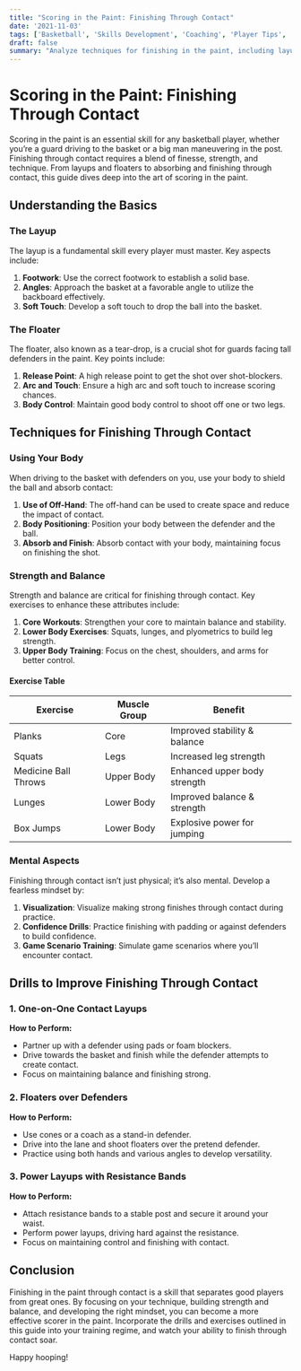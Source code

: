 ```yaml
---
title: "Scoring in the Paint: Finishing Through Contact"
date: '2021-11-03'
tags: ['Basketball', 'Skills Development', 'Coaching', 'Player Tips', 'Scoring', 'Technique', 'Layups', 'Floaters', 'Contact Finishes']
draft: false
summary: "Analyze techniques for finishing in the paint, including layups, floaters, and finishing through contact."
---
```


# Scoring in the Paint: Finishing Through Contact

Scoring in the paint is an essential skill for any basketball player, whether you’re a guard driving to the basket or a big man maneuvering in the post. Finishing through contact requires a blend of finesse, strength, and technique. From layups and floaters to absorbing and finishing through contact, this guide dives deep into the art of scoring in the paint.

## Understanding the Basics

### The Layup

The layup is a fundamental skill every player must master. Key aspects include:

1. **Footwork**: Use the correct footwork to establish a solid base.
2. **Angles**: Approach the basket at a favorable angle to utilize the backboard effectively.
3. **Soft Touch**: Develop a soft touch to drop the ball into the basket.

### The Floater

The floater, also known as a tear-drop, is a crucial shot for guards facing tall defenders in the paint. Key points include:

1. **Release Point**: A high release point to get the shot over shot-blockers.
2. **Arc and Touch**: Ensure a high arc and soft touch to increase scoring chances.
3. **Body Control**: Maintain good body control to shoot off one or two legs.

## Techniques for Finishing Through Contact

### Using Your Body

When driving to the basket with defenders on you, use your body to shield the ball and absorb contact:

1. **Use of Off-Hand**: The off-hand can be used to create space and reduce the impact of contact.
2. **Body Positioning**: Position your body between the defender and the ball.
3. **Absorb and Finish**: Absorb contact with your body, maintaining focus on finishing the shot.

### Strength and Balance

Strength and balance are critical for finishing through contact. Key exercises to enhance these attributes include:

1. **Core Workouts**: Strengthen your core to maintain balance and stability.
2. **Lower Body Exercises**: Squats, lunges, and plyometrics to build leg strength.
3. **Upper Body Training**: Focus on the chest, shoulders, and arms for better control.

#### Exercise Table

| Exercise              | Muscle Group        | Benefit                          |
|-----------------------|---------------------|----------------------------------|
| Planks                | Core                | Improved stability & balance     |
| Squats                | Legs                | Increased leg strength           |
| Medicine Ball Throws  | Upper Body          | Enhanced upper body strength     |
| Lunges                | Lower Body          | Improved balance & strength      |
| Box Jumps             | Lower Body          | Explosive power for jumping      |

### Mental Aspects

Finishing through contact isn’t just physical; it’s also mental. Develop a fearless mindset by:

1. **Visualization**: Visualize making strong finishes through contact during practice.
2. **Confidence Drills**: Practice finishing with padding or against defenders to build confidence.
3. **Game Scenario Training**: Simulate game scenarios where you’ll encounter contact.

## Drills to Improve Finishing Through Contact

### 1. One-on-One Contact Layups

**How to Perform:**

- Partner up with a defender using pads or foam blockers.
- Drive towards the basket and finish while the defender attempts to create contact.
- Focus on maintaining balance and finishing strong.

### 2. Floaters over Defenders

**How to Perform:**

- Use cones or a coach as a stand-in defender.
- Drive into the lane and shoot floaters over the pretend defender.
- Practice using both hands and various angles to develop versatility.

### 3. Power Layups with Resistance Bands

**How to Perform:**

- Attach resistance bands to a stable post and secure it around your waist.
- Perform power layups, driving hard against the resistance.
- Focus on maintaining control and finishing with contact.

## Conclusion

Finishing in the paint through contact is a skill that separates good players from great ones. By focusing on your technique, building strength and balance, and developing the right mindset, you can become a more effective scorer in the paint. Incorporate the drills and exercises outlined in this guide into your training regime, and watch your ability to finish through contact soar.

Happy hooping!
```